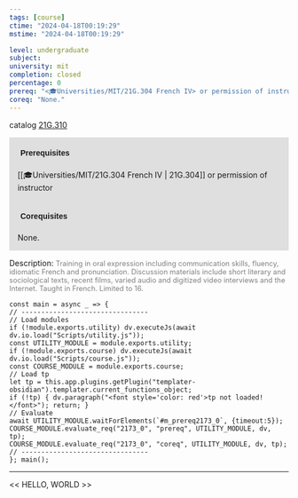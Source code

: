 ```yaml
---
tags: [course]
ctime: "2024-04-18T00:19:29"
mstime: "2024-04-18T00:19:29"

level: undergraduate
subject: 
university: mit
completion: closed
percentage: 0
prereq: "<🎓Universities/MIT/21G.304 French IV> or permission of instructor"
coreq: "None."
---
```


catalog [21G.310](http://student.mit.edu/catalog/m21Gd.html#21G.310)

<span style="display: block; padding: 15px; background-color: rgb(100, 100, 100, 0.2);"><font id="m_prereq2173_0" style="display: block; font-family: Arial, sans-serif; font-weight: bold; padding: 5px">Prerequisites</font><br><span id="prereq2173_0">[[🎓Universities/MIT/21G.304 French IV | 21G.304]] or permission of instructor</span></span>
<span style="display: block; padding: 15px; background-color: rgb(100, 100, 100, 0.2);"><font id="m_coreq2173_0" style="display: block; font-family: Arial, sans-serif; font-weight: bold; padding: 5px">Corequisites</font><br><span id="coreq2173_0">None.</span></span>

<font style="">Description:</font>
<font style="color: grey; font-size: 0.8rem;">Training in oral expression including communication skills, fluency, idiomatic French and pronunciation. Discussion materials include short literary and sociological texts, recent films, varied audio and digitized video interviews and the Internet. Taught in French. Limited to 16.</font>

```dataviewjs
const main = async _ => {
// --------------------------------
// Load modules
if (!module.exports.utility) dv.executeJs(await dv.io.load("Scripts/utility.js"));
const UTILITY_MODULE = module.exports.utility;
if (!module.exports.course) dv.executeJs(await dv.io.load("Scripts/course.js"));
const COURSE_MODULE = module.exports.course;
// Load tp
let tp = this.app.plugins.getPlugin("templater-obsidian").templater.current_functions_object;
if (!tp) { dv.paragraph("<font style='color: red'>tp not loaded!</font>"); return; }
// Evaluate
await UTILITY_MODULE.waitForElements(`#m_prereq2173_0`, {timeout:5});
COURSE_MODULE.evaluate_req("2173_0", "prereq", UTILITY_MODULE, dv, tp);
COURSE_MODULE.evaluate_req("2173_0", "coreq", UTILITY_MODULE, dv, tp);
// --------------------------------
}; main();
```

---

<< HELLO, WORLD >>
